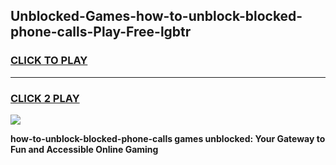 
## Unblocked-Games-how-to-unblock-blocked-phone-calls-Play-Free-lgbtr
<h3>
<a href="https://premium76.site?title=how-to-unblock-blocked-phone-calls&ref=18A1">CLICK TO PLAY</a></h3>
<hr>

<h3>
<a href="https://premium76.site?title=how-to-unblock-blocked-phone-calls&ref=18A1">CLICK 2 PLAY</a>
  
</h3>

<a href="https://premium76.site?title=how-to-unblock-blocked-phone-calls&ref=18A1"><img src="https://clearcache.store/games.png"></a>


**how-to-unblock-blocked-phone-calls games unblocked: Your Gateway to Fun and Accessible Online Gaming**
